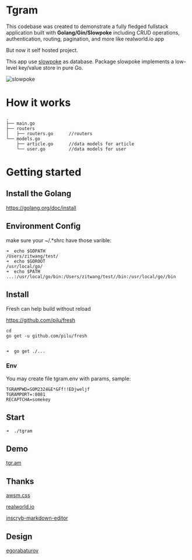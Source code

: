# Tgram

This codebase was created to demonstrate a fully fledged fullstack application built with **Golang/Gin/Slowpoke** including CRUD operations, authentication, routing, pagination, and more like realworld.io app

But now it self hosted project.

This app use [slowpoke](https://github.com/recoilme/slowpoke) as database. Package slowpoke implements a low-level key/value store in pure Go.

![slowpoke](http://tggram.com/media/recoilme/photos/file_488344.jpg)


# How it works
```
.
├── main.go
├── routers
│   ├── routers.go      //routers
└── models.go
    ├── article.go      //data models for article
    └── user.go         //data models for user

```

# Getting started

## Install the Golang
https://golang.org/doc/install
## Environment Config
make sure your ~/.*shrc have those varible:
```
➜  echo $GOPATH
/Users/zitwang/test/
➜  echo $GOROOT
/usr/local/go/
➜  echo $PATH
...:/usr/local/go/bin:/Users/zitwang/test//bin:/usr/local/go//bin
```
## Install 
Fresh can help build without reload

https://github.com/pilu/fresh
```
cd 
go get -u github.com/pilu/fresh


➜  go get ./...

```

### Env

You may create file tgram.env with params, sample:
```
TGRAMPWD=SOM2324&E*&Ff!!EDjweljf
TGRAMPORT=:8081
RECAPTCHA=somekey
```


## Start
```
➜  ./tgram
```

## Demo

[tgr.am](http://tgr.am)

## Thanks

[awsm.css](https://github.com/igoradamenko/awsm.css)


[realworld.io](https://realworld.io)


[inscryb-markdown-editor](https://github.com/Inscryb/inscryb-markdown-editor)


## Design

[egorabaturov](https://egorabaturov.com)